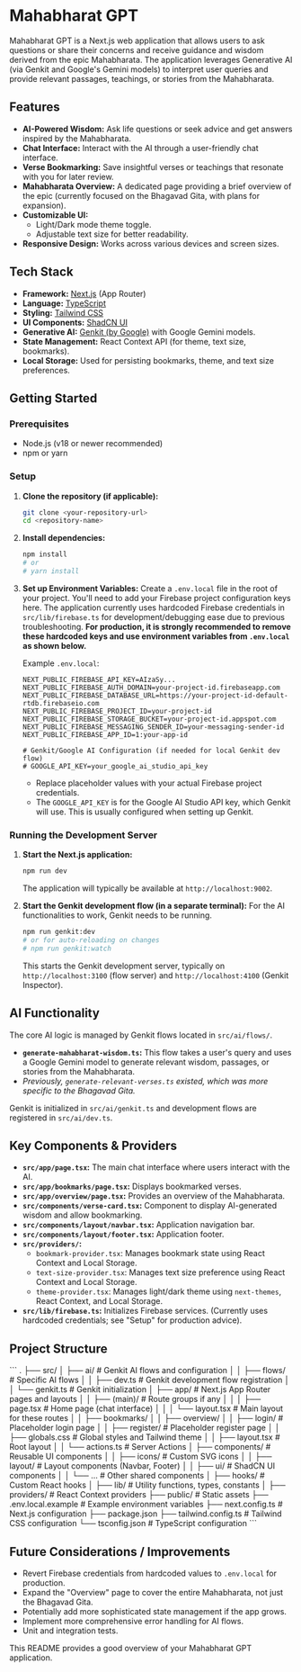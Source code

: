 
# Mahabharat GPT

Mahabharat GPT is a Next.js web application that allows users to ask questions or share their concerns and receive guidance and wisdom derived from the epic Mahabharata. The application leverages Generative AI (via Genkit and Google's Gemini models) to interpret user queries and provide relevant passages, teachings, or stories from the Mahabharata.

## Features

*   **AI-Powered Wisdom:** Ask life questions or seek advice and get answers inspired by the Mahabharata.
*   **Chat Interface:** Interact with the AI through a user-friendly chat interface.
*   **Verse Bookmarking:** Save insightful verses or teachings that resonate with you for later review.
*   **Mahabharata Overview:** A dedicated page providing a brief overview of the epic (currently focused on the Bhagavad Gita, with plans for expansion).
*   **Customizable UI:**
    *   Light/Dark mode theme toggle.
    *   Adjustable text size for better readability.
*   **Responsive Design:** Works across various devices and screen sizes.

## Tech Stack

*   **Framework:** [Next.js](https://nextjs.org/) (App Router)
*   **Language:** [TypeScript](https://www.typescriptlang.org/)
*   **Styling:** [Tailwind CSS](https://tailwindcss.com/)
*   **UI Components:** [ShadCN UI](https://ui.shadcn.com/)
*   **Generative AI:** [Genkit (by Google)](https://firebase.google.com/docs/genkit) with Google Gemini models.
*   **State Management:** React Context API (for theme, text size, bookmarks).
*   **Local Storage:** Used for persisting bookmarks, theme, and text size preferences.

## Getting Started

### Prerequisites

*   Node.js (v18 or newer recommended)
*   npm or yarn

### Setup

1.  **Clone the repository (if applicable):**
    ```bash
    git clone <your-repository-url>
    cd <repository-name>
    ```

2.  **Install dependencies:**
    ```bash
    npm install
    # or
    # yarn install
    ```

3.  **Set up Environment Variables:**
    Create a `.env.local` file in the root of your project. You'll need to add your Firebase project configuration keys here.
    The application currently uses hardcoded Firebase credentials in `src/lib/firebase.ts` for development/debugging ease due to previous troubleshooting. **For production, it is strongly recommended to remove these hardcoded keys and use environment variables from `.env.local` as shown below.**

    Example `.env.local`:
    ```env
    NEXT_PUBLIC_FIREBASE_API_KEY=AIzaSy...
    NEXT_PUBLIC_FIREBASE_AUTH_DOMAIN=your-project-id.firebaseapp.com
    NEXT_PUBLIC_FIREBASE_DATABASE_URL=https://your-project-id-default-rtdb.firebaseio.com
    NEXT_PUBLIC_FIREBASE_PROJECT_ID=your-project-id
    NEXT_PUBLIC_FIREBASE_STORAGE_BUCKET=your-project-id.appspot.com
    NEXT_PUBLIC_FIREBASE_MESSAGING_SENDER_ID=your-messaging-sender-id
    NEXT_PUBLIC_FIREBASE_APP_ID=1:your-app-id

    # Genkit/Google AI Configuration (if needed for local Genkit dev flow)
    # GOOGLE_API_KEY=your_google_ai_studio_api_key
    ```
    *   Replace placeholder values with your actual Firebase project credentials.
    *   The `GOOGLE_API_KEY` is for the Google AI Studio API key, which Genkit will use. This is usually configured when setting up Genkit.

### Running the Development Server

1.  **Start the Next.js application:**
    ```bash
    npm run dev
    ```
    The application will typically be available at `http://localhost:9002`.

2.  **Start the Genkit development flow (in a separate terminal):**
    For the AI functionalities to work, Genkit needs to be running.
    ```bash
    npm run genkit:dev
    # or for auto-reloading on changes
    # npm run genkit:watch
    ```
    This starts the Genkit development server, typically on `http://localhost:3100` (flow server) and `http://localhost:4100` (Genkit Inspector).

## AI Functionality

The core AI logic is managed by Genkit flows located in `src/ai/flows/`.

*   **`generate-mahabharat-wisdom.ts`:** This flow takes a user's query and uses a Google Gemini model to generate relevant wisdom, passages, or stories from the Mahabharata.
*   _Previously, `generate-relevant-verses.ts` existed, which was more specific to the Bhagavad Gita._

Genkit is initialized in `src/ai/genkit.ts` and development flows are registered in `src/ai/dev.ts`.

## Key Components & Providers

*   **`src/app/page.tsx`:** The main chat interface where users interact with the AI.
*   **`src/app/bookmarks/page.tsx`:** Displays bookmarked verses.
*   **`src/app/overview/page.tsx`:** Provides an overview of the Mahabharata.
*   **`src/components/verse-card.tsx`:** Component to display AI-generated wisdom and allow bookmarking.
*   **`src/components/layout/navbar.tsx`:** Application navigation bar.
*   **`src/components/layout/footer.tsx`:** Application footer.
*   **`src/providers/`:**
    *   `bookmark-provider.tsx`: Manages bookmark state using React Context and Local Storage.
    *   `text-size-provider.tsx`: Manages text size preference using React Context and Local Storage.
    *   `theme-provider.tsx`: Manages light/dark theme using `next-themes`, React Context, and Local Storage.
*   **`src/lib/firebase.ts`:** Initializes Firebase services. (Currently uses hardcoded credentials; see "Setup" for production advice).

## Project Structure

\`\`\`
.
├── src/
│   ├── ai/                     # Genkit AI flows and configuration
│   │   ├── flows/              # Specific AI flows
│   │   ├── dev.ts              # Genkit development flow registration
│   │   └── genkit.ts           # Genkit initialization
│   ├── app/                    # Next.js App Router pages and layouts
│   │   ├── (main)/             # Route groups if any
│   │   │   ├── page.tsx        # Home page (chat interface)
│   │   │   └── layout.tsx      # Main layout for these routes
│   │   ├── bookmarks/
│   │   ├── overview/
│   │   ├── login/              # Placeholder login page
│   │   ├── register/           # Placeholder register page
│   │   ├── globals.css         # Global styles and Tailwind theme
│   │   ├── layout.tsx          # Root layout
│   │   └── actions.ts          # Server Actions
│   ├── components/             # Reusable UI components
│   │   ├── icons/              # Custom SVG icons
│   │   ├── layout/             # Layout components (Navbar, Footer)
│   │   ├── ui/                 # ShadCN UI components
│   │   └── ...                 # Other shared components
│   ├── hooks/                  # Custom React hooks
│   ├── lib/                    # Utility functions, types, constants
│   ├── providers/              # React Context providers
├── public/                     # Static assets
├── .env.local.example          # Example environment variables
├── next.config.ts              # Next.js configuration
├── package.json
├── tailwind.config.ts          # Tailwind CSS configuration
└── tsconfig.json               # TypeScript configuration
\`\`\`

## Future Considerations / Improvements

*   Revert Firebase credentials from hardcoded values to `.env.local` for production.
*   Expand the "Overview" page to cover the entire Mahabharata, not just the Bhagavad Gita.
*   Potentially add more sophisticated state management if the app grows.
*   Implement more comprehensive error handling for AI flows.
*   Unit and integration tests.

This README provides a good overview of your Mahabharat GPT application.
